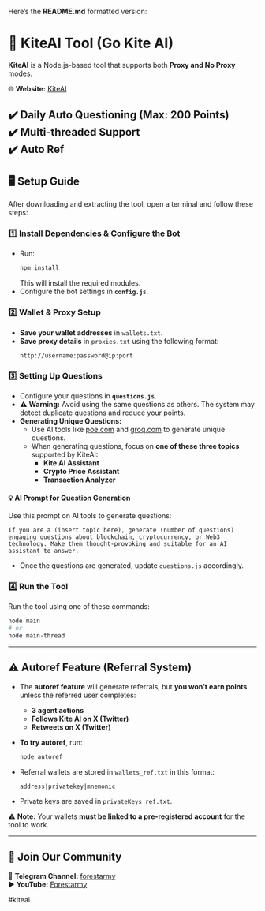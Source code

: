 Here’s the **README.md** formatted version:  

# 🚀 KiteAI Tool (Go Kite AI)  

**KiteAI** is a Node.js-based tool that supports both **Proxy and No Proxy** modes.  

🌐 **Website:** [KiteAI](https://testnet.gokite.ai?r=ehqJSY6f)  

✔️ **Daily Auto Questioning** (Max: 200 Points)  
✔️ **Multi-threaded Support**  
✔️ **Auto Ref**
---

## 🖥 Setup Guide  

After downloading and extracting the tool, open a terminal and follow these steps:  

### 1️⃣ Install Dependencies & Configure the Bot  
- Run:  
  ```bash
  npm install
  ```
  This will install the required modules.  
- Configure the bot settings in **`config.js`**.  

### 2️⃣ Wallet & Proxy Setup  
- **Save your wallet addresses** in `wallets.txt`.  
- **Save proxy details** in `proxies.txt` using the following format:  
  ```
  http://username:password@ip:port
  ```

### 3️⃣ Setting Up Questions  
- Configure your questions in **`questions.js`**.  
- ⚠️ **Warning:** Avoid using the same questions as others. The system may detect duplicate questions and reduce your points.  
- **Generating Unique Questions:**  
  - Use AI tools like [poe.com](https://poe.com/) and [groq.com](https://groq.com/) to generate unique questions.  
  - When generating questions, focus on **one of these three topics** supported by KiteAI:  
    - **Kite AI Assistant**  
    - **Crypto Price Assistant**  
    - **Transaction Analyzer**  

#### 💡 AI Prompt for Question Generation  
Use this prompt on AI tools to generate questions:  
```plaintext
If you are a (insert topic here), generate (number of questions) engaging questions about blockchain, cryptocurrency, or Web3 technology. Make them thought-provoking and suitable for an AI assistant to answer.
```
- Once the questions are generated, update `questions.js` accordingly.  

### 4️⃣ Run the Tool  
Run the tool using one of these commands:  
```bash
node main
# or
node main-thread
```

---

## ⚠️ Autoref Feature (Referral System)  
- The **autoref feature** will generate referrals, but **you won’t earn points** unless the referred user completes:  
  - **3 agent actions**  
  - **Follows Kite AI on X (Twitter)**  
  - **Retweets on X (Twitter)**  

- **To try autoref**, run:  
  ```bash
  node autoref
  ```
- Referral wallets are stored in `wallets_ref.txt` in this format:  
  ```
  address|privatekey|mnemonic
  ```
- Private keys are saved in `privateKeys_ref.txt`.  

⚠️ **Note:** Your wallets **must be linked to a pre-registered account** for the tool to work.  

---

## 💬 Join Our Community  
📢 **Telegram Channel:** [forestarmy](https://t.me/forestarmy)  
▶️ **YouTube:** [Forestarmy](https://www.youtube.com/@Forestarmy)  

#kiteai 
